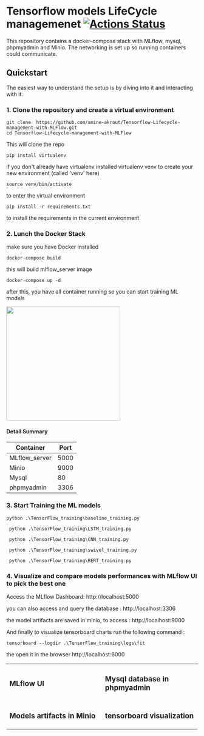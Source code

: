 # Tensorflow models LifeCycle managemenet [![Actions Status](https://github.com/amine-akrout/Tensorflow-Lifecycle-management-with-MLFlow/workflows/VerifyDockerCompose/badge.svg)](https://github.com/amine-akrout/Tensorflow-Lifecycle-management-with-MLFlow/actions)

This repository contains a docker-compose stack with MLflow, mysql, phpmyadmin and Minio. The networking is set up so running containers could communicate.

## Quickstart

The easiest way to understand the setup is by diving into it and interacting with it.

### 1. Clone the repository and create a virtual environment

```
git clone  https://github.com/amine-akrout/Tensorflow-Lifecycle-management-with-MLFlow.git
cd Tensorflow-Lifecycle-management-with-MLFlow
```

This will clone the repo

```
pip install virtualenv
```
if you don't already have virtualenv installed
virtualenv venv to create your new environment (called 'venv' here)
```
source venv/bin/activate
```
to enter the virtual environment
```
pip install -r requirements.txt
```
to install the requirements in the current environment

### 2. Lunch the Docker Stack
make sure you have Docker installed
```
docker-compose build
```
this will build mlflow_server image
```
docker-compose up -d
```
after this, you have all container running so you can start training ML models

<img height="" src="https://github.com/amine-akrout/Tensorflow-Lifecycle-management-with-MLFlow/blob/main/demo/docker_stack.JPG" width="300"/>


#### Detail Summary

| **Container**     	| **Port**  	|
|---------------	|----------	|
| MLflow_server 	| 5000 	|
| Minio         	| 9000 	|
| Mysql         	| 80   	|
| phpmyadmin    	| 3306 	|

### 3. Start Training the ML models
```
python .\TensorFlow_training\baseline_training.py
```

```
 python .\TensorFlow_training\LSTM_training.py
```

```
 python .\TensorFlow_training\CNN_training.py
```

```
 python .\TensorFlow_training\swivel_training.py
```

```
 python .\TensorFlow_training\BERT_training.py
```


### 4. Visualize and compare models performances with MLflow UI to pick the best one
Access the MLflow Dashboard: http://localhost:5000

you can also access and query the database :  http://localhost:3306

the model artifacts are saved in minio, to access : http://localhost:9000

And finally to visualize tensorboard charts run the following command :
```
tensorboard --logdir .\TensorFlow_training\logs\fit
```
the open it in the browser http://localhost:6000


<table>
<tr>
<td style="width: 50%">
<h3>MLflow UI</h3>
<img src="https://github.com/amine-akrout/Tensorflow-Lifecycle-management-with-MLFlow/blob/main/demo/mlflow.JPG" alt="">
</td>
<td>
<h3>Mysql database in phpmyadmin</h3>
<img src="https://github.com/amine-akrout/Tensorflow-Lifecycle-management-with-MLFlow/blob/main/demo/mysql.JPG" alt="">
</td>
</tr>
<td style="width: 50%">
<h3>Models artifacts in Minio</h3>
<img src="https://github.com/amine-akrout/Tensorflow-Lifecycle-management-with-MLFlow/blob/main/demo/minio.JPG" alt="">
</td>
<td style="width: 50%">
<h3>tensorboard visualization</h3>
<img src="https://github.com/amine-akrout/Tensorflow-Lifecycle-management-with-MLFlow/blob/main/demo/tensorboard.JPG" alt="">
</td>
</table>
